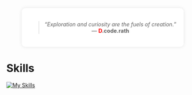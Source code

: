 <!-- Centered Quote Box -->
<div align="center">
  <div style="background-color: white; padding: 20px; border-radius: 10px; width: fit-content; box-shadow: 0 0 10px rgba(0,0,0,0.1);">
    <blockquote>
      <em>“Exploration and curiosity are the fuels of creation.”</em><br>
      — <strong><span style="color:red;">D</span>.code.rath</strong>
    </blockquote>
  </div>
</div>

<h1>Skills</h1>

<!-- Skill icons -->
<a href="https://skillicons.dev">
  <img src="https://skillicons.dev/icons?i=js,html,css,bootstrap,cpp,figma,github,mongodb,nextjs,py,react,stackoverflow,tailwind,ts,vscode,bash,linux,powershell,kali,python&perline=16" alt="My Skills">
</a>
